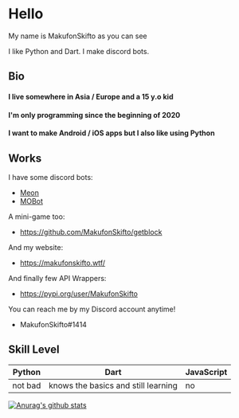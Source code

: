 # Hello

My name is MakufonSkifto as you can see

I like Python and Dart. I make discord bots.

## Bio

#### I live somewhere in Asia / Europe and a 15 y.o kid
#### I'm only programming since the beginning of 2020
#### I want to make Android / iOS apps but I also like using Python

## Works
I have some discord bots:
* [Meon](https://top.gg/bot/713066005911568424)
* [MOBot](https://github.com/MakufonSkifto/mobot)

A mini-game too:
* https://github.com/MakufonSkifto/getblock

And my website:
* https://makufonskifto.wtf/

And finally few API Wrappers:
* https://pypi.org/user/MakufonSkifto


You can reach me by my Discord account anytime!
* MakufonSkifto#1414

## Skill Level
| Python        | Dart                                        | JavaScript           |
| ------------- |---------------------------------------------|----------------------|
| not bad       | knows the basics and still learning         | no                   |  

[![Anurag's github stats](https://github-readme-stats.vercel.app/api?username=makufonskifto&count_private=true&show_icons=true&theme=dark)](https://github.com/anuraghazra/github-readme-stats)
